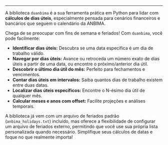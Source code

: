 ---
A biblioteca `duanbima` é a sua ferramenta prática em Python para lidar com **cálculos de dias úteis**, especialmente pensada para cenários financeiros e bancários que seguem o calendário da ANBIMA.

Chega de se preocupar com fins de semana e feriados! Com `duanbima`, você pode facilmente:

* **Identificar dias úteis:** Descubra se uma data específica é um dia de trabalho válido.
* **Navegar por dias úteis:** Avance ou retroceda um número exato de dias úteis a partir de uma data, ou encontre o próximo/anterior dia útil.
* **Descobrir o último dia útil do mês:** Perfeito para fechamentos e vencimentos.
* **Contar dias úteis em intervalos:** Saiba quantos dias de trabalho existem entre duas datas.
* **Localizar dias úteis específicos:** Encontre o N-ésimo dia útil de qualquer mês.
* **Calcular meses e anos com offset:** Facilite projeções e análises temporais.

A biblioteca já vem com um arquivo de feriados padrão (`anbima_holidays.txt`) incluído, mas oferece a flexibilidade de configurar um arquivo de feriados externo, permitindo que você use sua própria lista personalizada quando necessário. Simplifique seus cálculos de datas e foque no que realmente importa!